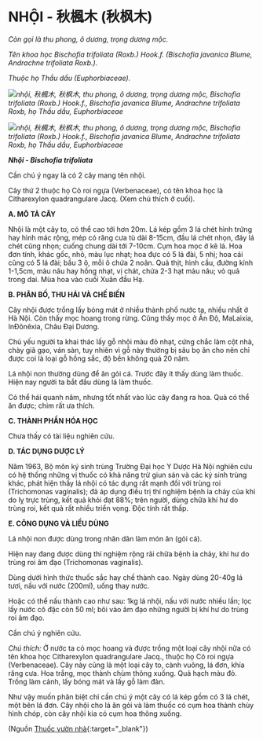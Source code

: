 # NHỘI - 秋楓木 (秋枫木)

*Còn gọi là thu phong, ô dương, trọng dương mộc.*

*Tên khoa học Bischofia trifoliata (Roxb.) Hook.f. (Bischofia javanica Blume, Andrachne trifoliata Roxb.).*

*Thuộc họ Thầu dầu (Euphorbiaceae).*

*![nhội, 秋楓木, 秋枫木, thu phong, ô dương, trọng dương mộc, Bischofia trifoliata \(Roxb.\) Hook.f., Bischofia javanica Blume, Andrachne trifoliata Roxb, họ Thầu dầu, Euphorbiaceae](/imgs/caythuoc/dtl/nhoi.jpg)*

*![nhội, 秋楓木, 秋枫木, thu phong, ô dương, trọng dương mộc, Bischofia trifoliata \(Roxb.\) Hook.f., Bischofia javanica Blume, Andrachne trifoliata Roxb, họ Thầu dầu, Euphorbiaceae](/imgs/caythuoc/dtl/nhoi-2.jpg)*

***Nhội - Bischofia trifoliata***

Cần chú ý ngay là có 2 cây mang tên nhội.

Cây thứ 2 thuộc họ Cỏ roi ngựa (Verbenaceae), có tên khoa học là Citharexylon quadrangulare Jacq. (Xem chú thích ở cuối).

**A. MÔ TẢ CÂY**

Nhội là một cây to, có thể cao tới hơn 20m. Lá kép gồm 3 lá chét hình trứng hay hình mác rộng, mép có răng cưa tù dài 8-15cm, đầu lá chét nhọn, đáy lá chét cũng nhọn; cuống chung dài tới 7-10cm. Cụm hoa mọc ở kẽ lá. Hoa đơn tính, khác gốc, nhỏ, màu lục nhạt; hoa đực có 5 lá đài, 5 nhị; hoa cái cũng có 5 lá đài; bầu 3 ô, mỗi ô chứa 2 noãn. Quả thịt, hình cầu, đường kính 1-1,5cm, màu nâu hay hồng nhạt, vị chát, chứa 2-3 hạt màu nâu; vỏ quả trong dai. Mùa hoa vào cuối Xuân đầu Hạ.

**B. PHÂN BỐ, THU HÁI VÀ CHẾ BIẾN**

Cây nhội được trồng lấy bóng mát ở nhiều thành phố nước ta, nhiều nhất ở Hà Nội. Còn thấy mọc hoang trong rừng. Cũng thấy mọc ở Ấn Độ, MaLaixia, InĐônêxia, Châu Đại Dương.

Chủ yếu người ta khai thác lấy gỗ nhội màu đỏ nhạt, cứng chắc làm cột nhà, chày giã gạo, ván sàn, tuy nhiên vì gỗ này thường bị sâu bọ ăn cho nên chỉ được coi là loại gỗ hồng sắc, độ bền không quá 20 năm.

Lá nhội non thường dùng để ăn gỏi cá. Trước đây ít thấy dùng làm thuốc. Hiện nay người ta bắt đầu dùng lá làm thuốc.

Có thể hái quanh năm, nhưng tốt nhất vào lúc cây đang ra hoa. Quả có thể ăn được; chim rất ưa thích.

**C. THÀNH PHẦN HÓA HỌC**

Chưa thấy có tài liệu nghiên cứu.

**D. TÁC DỤNG DƯỢC LÝ**

Năm 1963, Bộ môn ký sinh trùng Trường Đại học Y Dược Hà Nội nghiên cứu có hệ thống những vị thuốc có khả năng trừ giun sán và các ký sinh trùng khác, phát hiện thấy lá nhội có tác dụng rất mạnh đối với trùng roi (Trichomonas vaginalis); đã áp dụng điều trị thí nghiệm bệnh ỉa chảy của khỉ do lỵ trực trùng, kết quả khỏi đạt 88%; trên người, dùng chữa khí hư do trùng roi, kết quả rất nhiều triển vọng. Độc tính rất thấp.

**E. CÔNG DỤNG VÀ LIỀU DÙNG**

Lá nhội non được dùng trong nhân dân làm món ăn (gỏi cá).

Hiện nay đang được dùng thí nghiệm rộng rãi chữa bệnh ỉa chảy, khí hư do trùng roi âm đạo (Trichomonas vaginalis).

Dùng dưới hình thức thuốc sắc hay chế thành cao. Ngày dùng 20-40g lá tươi, nấu với nước (200ml), uống thay nước.

Hoặc có thể nấu thành cao như sau: 1kg lá nhội, nấu với nước nhiều lần; lọc lấy nước cô đặc còn 50 ml; bôi vào âm đạo những người bị khí hư do trùng roi âm đạo.

Cần chú ý nghiên cứu.

*Chú thích:* Ở nước ta có mọc hoang và được trồng một loại cây nhội nữa có tên khoa học Citharexylon quadrangulare Jacq., thuộc họ Cỏ roi ngựa (Verbenaceae). Cây này cũng là một loại cây to, cành vuông, lá đơn, khía răng cưa. Hoa trắng, mọc thành chùm thõng xuống. Quả hạch màu đỏ. Trồng làm cảnh, lấy bóng mát và lấy gỗ làm đàn.

Như vậy muốn phân biệt chỉ cần chú ý một cây có lá kép gồm có 3 lá chét, một bên lá đơn. Cây nhội cho lá ăn gỏi và làm thuốc có cụm hoa thành chùy hình chóp, còn cây nhội kia có cụm hoa thõng xuống.


(Nguồn [Thuốc vườn nhà](http://thuocvuonnha.com){:target="_blank"})